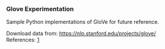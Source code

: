 ### Glove Experimentation

Sample Python implementations of GloVe for future reference.

Download data from: https://nlp.stanford.edu/projects/glove/  
References: [1](https://medium.com/analytics-vidhya/basics-of-using-pre-trained-glove-vectors-in-python-d38905f356db)
